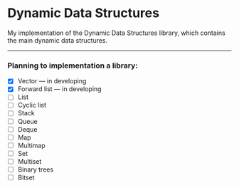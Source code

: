 # Dynamic Data Structures
My implementation of the Dynamic Data Structures library, which contains the main dynamic data structures. 

---

### Planning to implementation a library: 
- [x] Vector — in developing
- [x] Forward list — in developing
- [ ] List
- [ ] Cyclic list
- [ ] Stack
- [ ] Queue
- [ ] Deque
- [ ] Map
- [ ] Multimap 
- [ ] Set
- [ ] Multiset 
- [ ] Binary trees
- [ ] Bitset
